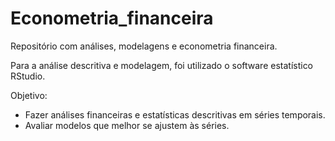 # Econometria_financeira

Repositório com análises, modelagens e econometria financeira. 
 
Para a análise descritiva e modelagem, foi utilizado o software estatístico RStudio.

Objetivo:
* Fazer análises financeiras e estatísticas descritivas em séries temporais.
* Avaliar modelos que melhor se ajustem às séries.
